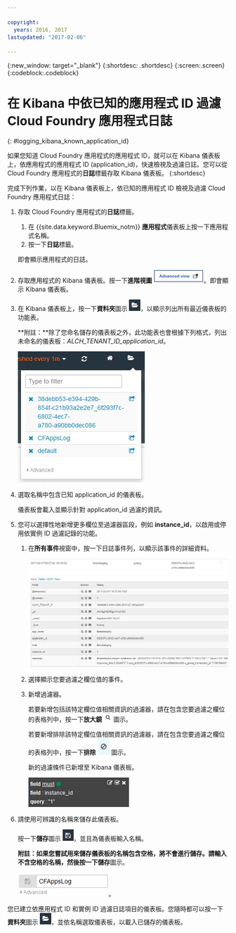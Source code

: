 ```yaml
---

copyright:
  years: 2016, 2017
lastupdated: "2017-02-06"

---
```


{:new_window: target="_blank"}
{:shortdesc: .shortdesc}
{:screen:.screen}
{:codeblock:.codeblock}


# 在 Kibana 中依已知的應用程式 ID 過濾 Cloud Foundry 應用程式日誌
{: #logging_kibana_known_application_id}

如果您知道 Cloud Foundry 應用程式的應用程式 ID，就可以在 Kibana 儀表板上，依應用程式的應用程式 ID (application_id)，快速檢視及過濾日誌。您可以從 Cloud Foundry 應用程式的**日誌**標籤存取 Kibana 儀表板。
{:shortdesc}


完成下列作業，以在 Kibana 儀表板上，依已知的應用程式 ID 檢視及過濾 Cloud Foundry 應用程式日誌：

1. 存取 Cloud Foundry 應用程式的**日誌**標籤。 

    1. 在 {{site.data.keyword.Bluemix_notm}} **應用程式**儀表板上按一下應用程式名稱。
    2. 按一下**日誌**標籤。 
    
    即會顯示應用程式的日誌。

2. 存取應用程式的 Kibana 儀表板。按一下**進階視圖** ![「進階視圖」鏈結](images/logging_advanced_view.jpg "「進階視圖」鏈結")。即會顯示 Kibana 儀表板。

3. 在 Kibana 儀表板上，按一下**資料夾**圖示 ![「資料夾」圖示](images/logging_folder.jpg "「資料夾」圖示")，以顯示列出所有最近儀表板的功能表。 

    **附註：**除了您命名儲存的儀表板之外，此功能表也會根據下列格式，列出未命名的儀表板：*ALCH_TENANT_ID_application_id*。 

    ![儀表板清單](images/logging_list_of_dashboards.jpg "儀表板清單")

4. 選取名稱中包含已知 application_id 的儀表板。 

    儀表板會載入並顯示針對 application_id 過濾的資訊。

5. 您可以選擇性地新增更多欄位至過濾器區段，例如 **instance_id**，以啟用或停用依實例 ID 過濾記錄的功能。 
  
    1. 在**所有事件**視窗中，按一下日誌事件列，以顯示該事件的詳細資料。 
	
        ![「所有事件」視窗，其中顯示所選取日誌事件的詳細資料](images/logging_selected_log_event.jpg "「所有事件」視窗，其中顯示所選取日誌事件的詳細資料")
	
    2. 選擇顯示您要過濾之欄位值的事件。
	
    3. 新增過濾器。
    
        若要新增包括該特定欄位值相關資訊的過濾器，請在包含您要過濾之欄位的表格列中，按一下**放大鏡** ![「放大鏡」圖示](images/logging_magnifying_glass.jpg "「放大鏡」圖示") 圖示。 
	
        若要新增排除該特定欄位值相關資訊的過濾器，請在包含您要過濾之欄位的表格列中，按一下**排除** ![「排除」圖示](images/logging_exclusion_icon.png "「排除」圖示") 圖示。  

        新的過濾條件已新增至 Kibana 儀表板。
	
	    ![instance_id 欄位的過濾條件](images/logging_instance_id_filter.jpg "instance_id 欄位的過濾條件")
	
6. 請使用可辨識的名稱來儲存此儀表板。 

    按一下**儲存**圖示 ![「儲存」圖示](images/logging_save.jpg "「儲存」圖示")，並且為儀表板輸入名稱。 

    **附註：**如果您嘗試用來儲存儀表板的名稱包含空格，將不會進行儲存。請輸入不含空格的名稱，然後按一下**儲存**圖示。

    ![儲存儀表板名稱](images/logging_save_dashboard.jpg "儲存儀表板名稱")。


您已建立依應用程式 ID 和實例 ID 過濾日誌項目的儀表板。您隨時都可以按一下**資料夾**圖示 ![「資料夾」圖示](images/logging_folder.jpg "「資料夾」圖示")，並依名稱選取儀表板，以載入已儲存的儀表板。
